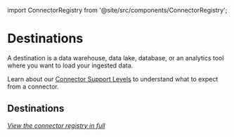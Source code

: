 import ConnectorRegistry from '@site/src/components/ConnectorRegistry';

# Destinations

A destination is a data warehouse, data lake, database, or an analytics tool where you want to load your ingested data.

Learn about our [Connector Support Levels](/integrations/connector-support-levels.md) to understand what to expect from a connector.


## Destinations

<ConnectorRegistry type="destination"/>

_[View the connector registry in full](/integrations)_
